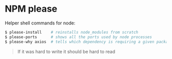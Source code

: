 # NPM please

Helper shell commands for node:

```bash
$ please-install    # reinstalls node_modules from scratch
$ please-ports      # shows all the ports used by node processes
$ please-why axios  # tells which dependency is requiring a given package
```

> If it was hard to write it should be hard to read
